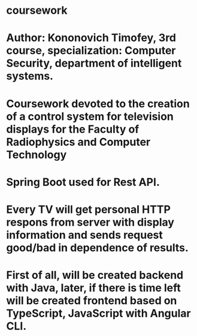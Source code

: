 # coursework
# Author: Kononovich Timofey, 3rd course, specialization: Computer Security, department of intelligent systems.
# Coursework devoted to the creation of a control system for television displays for the Faculty of Radiophysics and Computer Technology 
# Spring Boot used for Rest API. 
# Every TV will get personal HTTP respons from server with display information and sends request good/bad in dependence of results.
# First of all, will be created backend with Java, later, if there is time left will be created frontend based on TypeScript, JavaScript with Angular CLI.